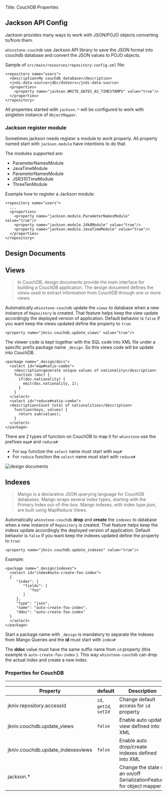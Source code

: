 Title: CouchDB Properties

Jackson API Config
-------------
       
Jackson provides many ways to work with JSON/POJO objects converting to/from them. 

`whinstone-couchdb` use Jackson API library to save the JSON format into couchdb database and convert the JSON values to POJO objects.

Sample of `src/main/resources/repository-config.xml` file:

    <repository name="users">
      <description>My couchdb database</description>
      <jndi-data-source>jdbc/dsUsers</jndi-data-source>
      <properties>
        <property name="jackson.WRITE_DATES_AS_TIMESTAMPS" value="true"/>
      </properties>
    </repository>
  
All properties started with `jackson.*` will be configured to work with singleton instance of `ObjectMapper`. 

### Jackson register module

Sometimes jackson needs register a module to work properly. All property named start with `jackson.module` have intentions to do that. 

The modules supported are: 

 - ParameterNamesModule
 - JavaTimeModule
 - ParameterNamesModule
 - JSR310TimeModule
 - ThreeTenModule

Example how to register a Jackson module:

    <repository name="users">
      ...
      <properties>
        <property name="jackson.module.ParameterNamesModule" value="true"/>
        <property name="jackson.module.Jdk8Module" value="true"/>
        <property name="jackson.module.JavaTimeModule" value="true"/>
      </properties>
    </repository>
    
    
Design Documents
---------

## Views

>In CouchDB, design documents provide the main interface for building a CouchDB application. The design document defines the views used to extract information from CouchDB through one or more views.


Automatically `whinstone-couchdb` update the `views` to database when a new instance of `Repository` is created. That feature helps keep the view update accordingly the deployed version of application. Default behavior is `false` if you want keep the views updated define the property to `true`:

    <property name="jkniv.couchdb.update_views" value="true"/>
    
The viewer code is kept together with the SQL code into XML file under a specific prefix package name `_design`.  So this views code will be update into CouchDB.
    
    <package name="_design/docs">
      <select id="map#natio-combo">
        <description>generate unique values of nationality</description>
        function (doc) {
          if(doc.nationality) {
            emit(doc.nationality, 1);
          }
        }
      </select>
      <select id="reduce#natio-combo">
      <description>Count total of nationalities</description>
        function(keys, values) {
          return sum(values);
        }
      </select>
    </package>
    

There are 2 types of function on CouchDB to map it for `whinstone` use the prefixes `map#` and `reduce#`:

- For `map` function the `select` name must start with `map#`
- For `reduce` function the `select` name must start with `reduce#`


![design documents](images/design_docs.png)
   
    
## Indexes

>Mango is a declarative JSON querying language for CouchDB databases. Mango wraps several index types, starting with the Primary Index out-of-the-box. Mango indexes, with index type json, are built using MapReduce Views.


Automatically `whinstone-couchdb` **drop** and **create** the `indexes` to database when a new instance of `Repository` is created. That feature helps keep the indesx update accordingly the deployed version of application. Default behavior is `false` if you want keep the indexes updated define the property to `true`:

    <property name="jkniv.couchdb.update_indexes" value="true"/>
    
Example:

    <package name="_design/indexes">
      <select id="index#auto-create-foo-index">
      {
         "index": {
            "fields": [
               "foo"
            ]
         },
         "type": "json",
         "name": "auto-create-foo-index",
         "ddoc": "auto-create-foo-index"
      }
      </select>
    </package>
    
Start a package name with `_design` is mandatory to separate the indexes from Mango Queries and the **id** must start with `index#`


The **ddoc** value must have the same suffix name from `id` property (this example is `auto-create-foo-index` ). This way `whinstone-couchdb` can drop the actual index and create a new index.

### Properties for CouchDB
-------

|Property                          |default               | Description       |
| ----------------------------------|--------------------- | ----------------- |
|jkniv.repository.accessId          | `id`, `getId`, `setId` | Change default access for `id` property |
|jkniv.couchdb.update_views         | `false`               | Enable auto update view defined into XML |
|jkniv.couchdb.update_indexesviews  | `false`               | Enable auto drop/create indexes defined into XML|
|jackson.*                          |                      | Change the state of an on/off SerializationFeature for object mapper. |

